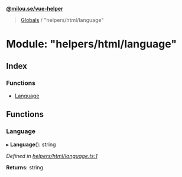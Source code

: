 **[@milou.se/vue-helper](../README.md)**

> [Globals](../globals.md) / "helpers/html/language"

# Module: "helpers/html/language"

## Index

### Functions

* [Language](_helpers_html_language_.md#language)

## Functions

### Language

▸ **Language**(): string

*Defined in [helpers/html/language.ts:1](https://github.com/milou-se/milou-vue-helper/blob/41b4934/src/helpers/html/language.ts#L1)*

**Returns:** string
